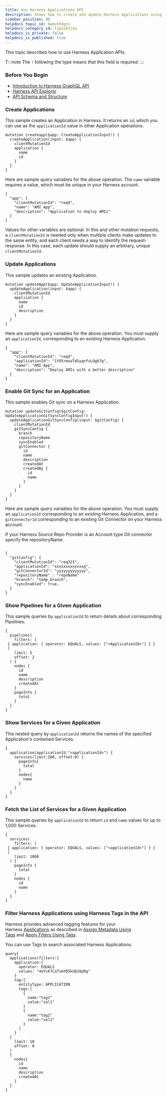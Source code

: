 ```yaml
---
title: Use Harness Applications API
description: Shows how to create and update Harness Applications using API calls.
sidebar_position: 90
helpdocs_topic_id: 0wmvn5dgzn
helpdocs_category_id: l2p3i03l4a
helpdocs_is_private: false
helpdocs_is_published: true
---
```


This topic describes how to use Harness Application APIs.

T:::note
The `!` following the type means that this field is *required*.
:::

### Before You Begin

* [​Introduction to Harness GraphQL API](harness-api.md)
* [Harness API Explorer](harness-api-explorer.md)
* [API Schema and Structure](api-schema-and-structure.md)

### Create Applications

This sample creates an Application in Harness. It returns an `id`, which you can use as the `applicationId` value in other Application operations.


```
mutation createapp($app: CreateApplicationInput!) {  
  createApplication(input: $app) {  
    clientMutationId  
    application {  
      name  
      id  
    }  
  }  
}
```
Here are sample query variables for the above operation. The `name` variable requires a value, which must be unique in your Harness account.


```
{  
  "app": {  
    "clientMutationId": "req9",  
    "name": "AMI App",  
    "description": "Application to deploy AMIs"  
  }  
}
```
Values for other variables are optional. In this and other mutation requests, a `clientMutationId` is needed only when multiple clients make updates to the same entity, and each client needs a way to identify the request-response. In this case, each update should supply an arbitrary, unique `clientMutationId`.

### Update Applications

This sample updates an existing Application.


```
mutation updateApp($app: UpdateApplicationInput!) {  
  updateApplication(input: $app) {  
    clientMutationId  
    application {  
      name  
      id  
      description  
    }  
  }  
}
```
Here are sample query variables for the above operation. You must supply an `applicationId`, corresponding to an existing Harness Application.


```
{  
  "app": {  
    "clientMutationId": "req9",  
    "applicationId": "1YO5rmoaTdSyqnfvLOgb7g",  
    "name": "AMI App",  
    "description": "Deploy AMIs with a better description"  
  }  
}
```
### Enable Git Sync for an Application

This sample enables Git sync on a Harness Application.


```
mutation updateGitConfig($gitConfig: UpdateApplicationGitSyncConfigInput!) {  
  updateApplicationGitSyncConfig(input: $gitConfig) {  
    clientMutationId  
    gitSyncConfig {  
      branch  
      repositoryName  
      syncEnabled  
      gitConnector {  
        id  
        name  
        description  
        createdAt  
        createdBy {  
          id  
          name  
        }  
      }  
    }  
  }  
}
```
Here are sample query variables for the above operation. You must supply an `applicationId` corresponding to an existing Harness Application, and a `gitConnectorId` corresponding to an existing Git Connector on your Harness account.

If your Harness Source Repo Provider is an Account type Git connector specify the repositoryName.


```
  
{  
  "gitConfig": {  
    "clientMutationId": "req321",  
    "applicationId": "xxxxxxxxxxxxxg",  
    "gitConnectorId": "yyyyyyyyyyyyy",  
    "repositoryName" : "repoName"  
    "branch": "temp_branch",  
    "syncEnabled": true,  
  }  
}
```
### Show Pipelines for a Given Application

This sample queries by `applicationId` to return details about corresponding Pipelines.


```
{  
  pipelines(  
    filters: [  
 { application: { operator: EQUALS, values: ["<ApplicationID>"] } }  
 ]  
    limit: 5  
    offset: 2  
  ) {  
    nodes {  
      id  
      name  
      description  
      createdAt  
    }  
    pageInfo {  
      total  
    }  
  }  
}  

```
### Show Services for a Given Application

This nested query by `applicationId` returns the names of the specified Application's contained Services.


```
{  
  application(applicationId:"<applicationId>") {  
    services(limit:100, offset:0) {  
      pageInfo{  
        total  
      }  
      nodes{  
        name  
      }  
    }  
  }  
}
```
### Fetch the List of Services for a Given Application

This sample queries by `applicationId` to return `id` and `name` values for up to 1,000 Services.


```
{  
  services(  
    filters: [  
 { application: { operator: EQUALS, values: ["<applicationId>"] } }  
 ]  
    limit: 1000  
  ) {  
    pageInfo {  
      total  
    }  
    nodes {  
      id  
      name  
    }  
  }  
}
```
### Filter Harness Applications using Harness Tags in the API

Harness provides advanced tagging features for your Harness [Applications](../../../continuous-delivery/model-cd-pipeline/applications/application-configuration.md) as described in [Assign Metadata Using Tags](../../account/tags/tags.md) and [Apply Filters Using Tags](../../account/tags/apply-filters-using-tags.md).

You can use Tags to search associated Harness Applications.


```
query{  
  applications(filters:{  
    application:{  
      operator: EQUALS  
      values: "4eYcK7CaTsmYD5kUQJ8pRg"  
    }  
    tag:{  
      entityType: APPLICATION  
      tags:[  
        {  
          name:"tag1"  
          value:"val1"  
        }  
        {  
          name:"tag2"  
          value:"val2"  
        }  
      ]  
    }  
  }  
    limit: 10  
    offset: 0  
  )  
  {  
    nodes{  
      id  
      name  
      description  
      createdAt  
    }  
  }  
}
```
